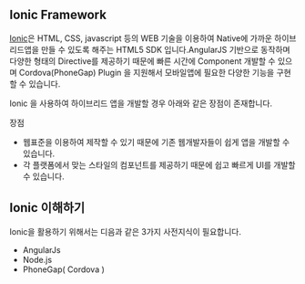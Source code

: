 ## Ionic Framework

[Ionic](http://ionicframework.com/docs/overview/)은 HTML, CSS, javascript 등의 WEB 기술을 이용하여 Native에 가까운 하이브리드앱을 만들 수 있도록 해주는 HTML5 SDK 입니다.AngularJS 기반으로 동작하며 다양한 형태의 Directive를 제공하기 때문에 빠른 시간에 Component 개발할 수 있으며 Cordova(PhoneGap) Plugin 을 지원해서 모바일앱에 필요한 다양한 기능을 구현할 수 있습니다.

Ionic 을 사용하여 하이브리드 앱을 개발할 경우 아래와 같은 장점이 존재합니다.

장점
- 웹표준을 이용하여 제작할 수 있기 때문에 기존 웹개발자들이 쉽게 앱을 개발할 수 있습니다.
- 각 플랫폼에서 맞는 스타일의 컴포넌트를 제공하기 때문에 쉽고 빠르게 UI를 개발할 수 있습니다.

## Ionic 이해하기

Ionic을 활용하기 위해서는 디음과 같은 3가지 사전지식이 필요합니다.
- AngularJs
- Node.js
- PhoneGap( Cordova )